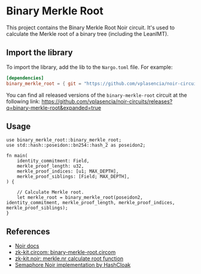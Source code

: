 # Binary Merkle Root

This project contains the Binary Merkle Root Noir circuit. It's used to calculate the Merkle root of a binary tree (including the LeanIMT).

## Import the library

To import the library, add the lib to the `Nargo.toml` file. For example:

```toml
[dependencies]
binary_merkle_root = { git = "https://github.com/vplasencia/noir-circuits", tag = "binary-merkle-root-v0.0.1", directory = "circuits/binary-merkle-root" }
```

You can find all released versions of the `binary-merkle-root` circuit at the following link: https://github.com/vplasencia/noir-circuits/releases?q=binary-merkle-root&expanded=true

## Usage

```nr
use binary_merkle_root::binary_merkle_root;
use std::hash::poseidon::bn254::hash_2 as poseidon2;

fn main(
    identity_commitment: Field,
    merkle_proof_length: u32, 
    merkle_proof_indices: [u1; MAX_DEPTH], 
    merkle_proof_siblings: [Field; MAX_DEPTH], 
) {

    // Calculate Merkle root.
    let merkle_root = binary_merkle_root(poseidon2, identity_commitment, merkle_proof_length, merkle_proof_indices, merkle_proof_siblings);
}
```

## References

- [Noir docs](https://noir-lang.org/)
- [zk-kit.circom: binary-merkle-root.circom](https://github.com/privacy-scaling-explorations/zk-kit.circom/blob/main/packages/binary-merkle-root/src/binary-merkle-root.circom)
- [zk-kit.noir: merkle.nr calculate root function](https://github.com/privacy-scaling-explorations/zk-kit.noir/blob/main/packages/merkle-trees/src/merkle.nr#L76)
- [Semaphore Noir implementation by HashCloak](https://github.com/hashcloak/semaphore-noir)
